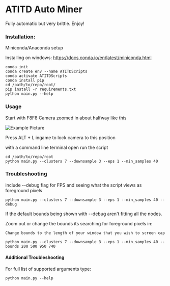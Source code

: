 # ATITD Auto Miner

Fully automatic but very brittle. Enjoy!
 
### Installation:

Miniconda/Anaconda setup

Installing on windows:
https://docs.conda.io/en/latest/miniconda.html
```commandline
conda init
conda create env --name ATITDScripts
conda activate ATITDScripts
conda install pip
cd /path/to/repo/root/
pip install -r requirements.txt
python main.py --help
```

### Usage
Start with F8F8 Camera zoomed in about halfway like this

![Example Picture](https://i.gyazo.com/909935b73b056ee77cd6ab0a49b32753.jpg)

Press ALT + L ingame to lock camera to this position

with a command line terminal open run the script
```commandline
cd /path/to/repo/root
python main.py --clusters 7 --downsample 3 --eps 1 --min_samples 40
```

### Troubleshooting

include --debug flag for FPS and seeing what the script views as foreground pixels

```commandline
python main.py --clusters 7 --downsample 3 --eps 1 --min_samples 40 --debug
```

If the default bounds being shown with --debug aren't fitting all the nodes. 

Zoom out or change the bounds its searching for foreground pixels in:

```commandline
Change bounds to the length of your window that you wish to screen cap

python main.py --clusters 7 --downsample 3 --eps 1 --min_samples 40 --bounds 200 500 950 740

```

#### Additional Troubleshooting

For full list of supported arguments type:

```commandline
python main.py --help
```
